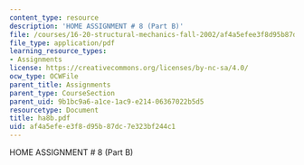 ```yaml
---
content_type: resource
description: 'HOME ASSIGNMENT # 8 (Part B)'
file: /courses/16-20-structural-mechanics-fall-2002/af4a5efee3f8d95b87dc7e323bf244c1_ha8b.pdf
file_type: application/pdf
learning_resource_types:
- Assignments
license: https://creativecommons.org/licenses/by-nc-sa/4.0/
ocw_type: OCWFile
parent_title: Assignments
parent_type: CourseSection
parent_uid: 9b1bc9a6-a1ce-1ac9-e214-06367022b5d5
resourcetype: Document
title: ha8b.pdf
uid: af4a5efe-e3f8-d95b-87dc-7e323bf244c1
---
```

HOME ASSIGNMENT # 8 (Part B)